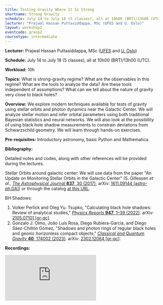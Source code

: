 ```yaml
---
title: Testing Gravity Where It Is Strong
shortname: Strong Gravity
schedule: July 14 to July 18 (5 classes), all at 10h00 (BRT)/13h00 (UTC)
lecturer: "Prajwal Hassan Puttasiddappa, MSc (UFES and U. Oslo)"
layout: workshop2
eventcode: grasp2
coursetype: intermediate
---
```


**Lecturer:** Prajwal Hassan Puttasiddappa, MSc ([UFES](https://ppgcosmo.cosmo-ufes.org/) and [U. Oslo](https://www.mn.uio.no/fysikk/english/))

**Schedule:** July 14 to July 18 (5 classes), all at 10h00 (BRT)/13h00 (UTC).

**Workload:** 10h

**Topics:** What is strong-gravity regime? What are the observables in this regime? What are the tools to analyze the data? Are these tools independent of assumptions? What can we tell about the nature of gravity very close to black holes?

**Overview:** We explore modern techniques available for tests of gravity using stellar orbits and photon dynamics near the Galactic Center. We will analyze stellar motion and infer orbital parameters using both traditional Bayesian statistics and neural networks. We will also look at the possibility of using black hole shadow measurements to constrain deviations from Schwarzschild geometry. We will learn through hands-on exercises.

**Pre-requisites:** Introductory astronomy, basic Python and Mathematica.


**Bibliography:**

Detailed notes and codes, along with other references will be provided during the lectures. 

Stellar Orbits around galactic center: We will use data from the paper "An Update on Monitoring Stellar Orbits in the Galactic Center" (S. Gillessen _et al._, [*The Astrophysical Journal* **837**, 30 (2017)](https://doi.org/10.3847/1538-4357/aa5c41), arXiv: [1611.09144 [astro-ph.GA]](https://arxiv.org/abs/1611.09144)) or through the catalog [at this URL](https://vizier.cds.unistra.fr/viz-bin/VizieR-3?-source=J/ApJ/837/30/table5).

BH Shadows: 
1. Volker Perlick and Oleg Yu. Tsupko, "Calculating black hole shadows: Review of analytical studies," [*Physics Reports* **947**, 1–39 (2022)](https://doi.org/10.1016/j.physrep.2021.10.004). arXiv: [2105.07101 [gr-qc]](https://arxiv.org/abs/2105.07101).
2. Gonzalo J. Olmo, João Luís Rosa, Diego Rubiera-Garcia, and Diego Sáez-Chillón Gómez, "Shadows and photon rings of regular black holes and geonic horizonless compact objects," [_Classical and Quantum Gravity_ **40**, 174002 (2023)](https://doi.org/10.1088/1361-6382/aceacd). arXiv: [2302.12064 [gr-qc]](https://arxiv.org/abs/2302.12064).

**Recordings:**

<iframe src="https://www.youtube.com/embed/videoseries?si=0Bal_IH8kduj1oyl&amp;list=PLFbVsjW_Z3X7-RcxlnNlgqwRWVUJODx6z" title="YouTube video player" frameborder="0" allow="accelerometer; autoplay; clipboard-write; encrypted-media; gyroscope; picture-in-picture; web-share" referrerpolicy="strict-origin-when-cross-origin" allowfullscreen></iframe>
